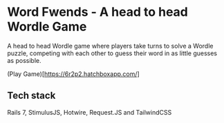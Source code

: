 # Word Fwends - A head to head Wordle Game

A head to head Wordle game where players take turns to solve a Wordle puzzle, competing with each other to guess their word in as little guesses as possible. 

(Play Game)[https://6r2p2.hatchboxapp.com/]

## Tech stack
Rails 7, StimulusJS, Hotwire, Request.JS and TailwindCSS
